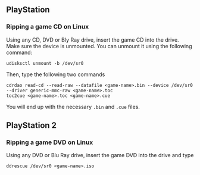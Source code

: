 ## PlayStation
### Ripping a game CD on Linux
Using any CD, DVD or Bly Ray drive, insert the game CD into the drive. Make sure the device is unmounted. You can unmount it using the following command:

    udisksctl unmount -b /dev/sr0

Then, type the following two commands

    cdrdao read-cd --read-raw --datafile <game-name>.bin --device /dev/sr0 --driver generic-mmc-raw <game-name>.toc
    toc2cue <game-name>.toc <game-name>.cue
    
You will end up with the necessary `.bin` and `.cue` files.

## PlayStation 2
### Ripping a game DVD on Linux
Using any DVD or Blu Ray drive, insert the game DVD into the drive and type

    ddrescue /dev/sr0 <game-name>.iso
